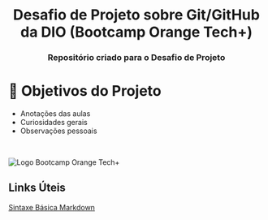 <h1 align="center"> Desafio de Projeto sobre Git/GitHub da DIO (Bootcamp Orange Tech+) </h1>

<h3 align="center"> 
    Repositório criado para o Desafio de Projeto
</h3>

# :dart: Objetivos do Projeto

- Anotações das aulas
- Curiosidades gerais
- Observações pessoais

<br />

![Logo Bootcamp Orange Tech+](https://user-images.githubusercontent.com/114373550/206233370-f7999a8c-6abe-4774-b84c-9fe4b63a169c.png)

## Links Úteis
[Sintaxe Básica Markdown](https://www.markdownguide.org/basic-syntax/)
